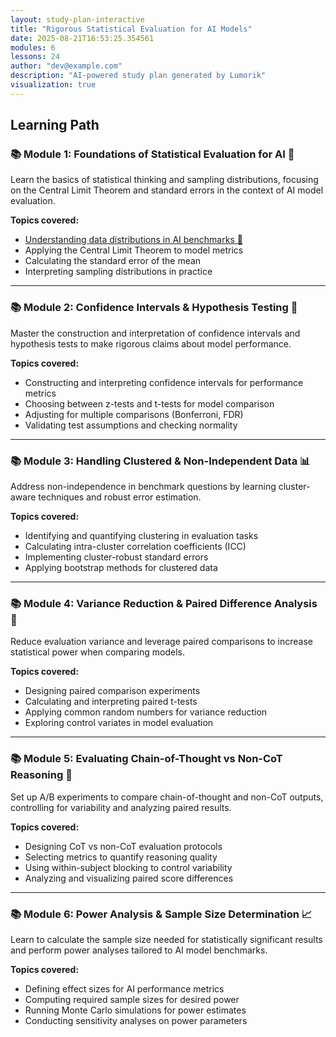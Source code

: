 ```yaml
---
layout: study-plan-interactive
title: "Rigorous Statistical Evaluation for AI Models"
date: 2025-08-21T16:53:25.354561
modules: 6
lessons: 24
author: "dev@example.com"
description: "AI-powered study plan generated by Lumorik"
visualization: true
---
```


## Learning Path

### 📚 Module 1: Foundations of Statistical Evaluation for AI 🎲

Learn the basics of statistical thinking and sampling distributions, focusing on the Central Limit Theorem and standard errors in the context of AI model evaluation.

**Topics covered:**

- [Understanding data distributions in AI benchmarks 📖](https://lumorikllc.github.io/learn/content/00000000-0000-0000-0000-000000000000/152e434c-d212-4bb3-8b74-6640d245d4d1)
- Applying the Central Limit Theorem to model metrics
- Calculating the standard error of the mean
- Interpreting sampling distributions in practice

---

### 📚 Module 2: Confidence Intervals & Hypothesis Testing 🧮

Master the construction and interpretation of confidence intervals and hypothesis tests to make rigorous claims about model performance.

**Topics covered:**

- Constructing and interpreting confidence intervals for performance metrics
- Choosing between z-tests and t-tests for model comparison
- Adjusting for multiple comparisons (Bonferroni, FDR)
- Validating test assumptions and checking normality

---

### 📚 Module 3: Handling Clustered & Non-Independent Data 📊

Address non-independence in benchmark questions by learning cluster-aware techniques and robust error estimation.

**Topics covered:**

- Identifying and quantifying clustering in evaluation tasks
- Calculating intra-cluster correlation coefficients (ICC)
- Implementing cluster-robust standard errors
- Applying bootstrap methods for clustered data

---

### 📚 Module 4: Variance Reduction & Paired Difference Analysis 🔄

Reduce evaluation variance and leverage paired comparisons to increase statistical power when comparing models.

**Topics covered:**

- Designing paired comparison experiments
- Calculating and interpreting paired t-tests
- Applying common random numbers for variance reduction
- Exploring control variates in model evaluation

---

### 📚 Module 5: Evaluating Chain-of-Thought vs Non-CoT Reasoning 🤖

Set up A/B experiments to compare chain-of-thought and non-CoT outputs, controlling for variability and analyzing paired results.

**Topics covered:**

- Designing CoT vs non-CoT evaluation protocols
- Selecting metrics to quantify reasoning quality
- Using within-subject blocking to control variability
- Analyzing and visualizing paired score differences

---

### 📚 Module 6: Power Analysis & Sample Size Determination 📈

Learn to calculate the sample size needed for statistically significant results and perform power analyses tailored to AI model benchmarks.

**Topics covered:**

- Defining effect sizes for AI performance metrics
- Computing required sample sizes for desired power
- Running Monte Carlo simulations for power estimates
- Conducting sensitivity analyses on power parameters

